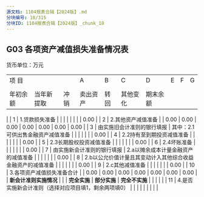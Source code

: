 ```yaml
---
源文档: 1104报表合辑【2024版】.md
分块编号: 18/315
分块ID: 1104报表合辑【2024版】_chunk_18
---
```


## G03 各项资产减值损失准备情况表

货币单位：万元

|  |  |  |  |  |  |  |  |  |  |
| --- | --- | --- | --- | --- | --- | --- | --- | --- | --- |
| 项 目 | | | A | B | C | D | E | F | G |
|  |  |  |  |  |  |  |
| 年初余额 | 当年新提取 | 冲销 | 卖出资产 | 转回 | 其他变化 | 期末余额 |
|
| 1 | 1.贷款损失准备 | |  |  |  |  |  |  | 0.00 |
| 2 | 2.其他资产减值准备 | | 0.00 | 0.00 | 0.00 | 0.00 | 0.00 | 0.00 | 0.00 |
| 3 | 由实施旧会计准则的银行填报 | 其中：2.1可供出售金融资产减值准备 |  |  |  |  |  |  | 0.00 |
| 4 | 2.2持有至到期投资减值准备 |  |  |  |  |  |  | 0.00 |
| 5 | 2.3长期股权投资减值准备 |  |  |  |  |  |  | 0.00 |
| 6 | 2.4坏账准备 |  |  |  |  |  |  | 0.00 |
| 7 | 由实施新会计准则的银行填报 | 2.a以摊余成本计量金融资产的减值准备 |  |  |  |  |  |  | 0.00 |
| 8 | 2.b以公允价值计量且其变动计入其他综合收益金融资产的减值准备 |  |  |  |  |  |  | 0.00 |
| 9 | 2.c其他减值准备 |  |  |  |  |  |  | 0.00 |
| 10 | 3.各项资产减值损失准备合计 | | 0.00 | 0.00 | 0.00 | 0.00 | 0.00 | 0.00 | 0.00 |
| **新会计准则实施情况** | | | **完全实施** | **部分实施** | **完全不实施** |  |  |  |  |
| 11 | 4.是否实施新会计准则（选择对应项目填1，剩余两项填0） | |  |  |  |  |  |  |  |

